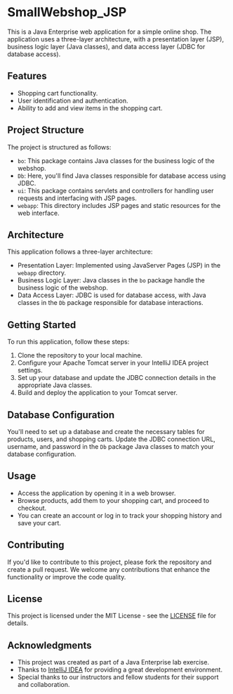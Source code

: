 # SmallWebshop_JSP

This is a Java Enterprise web application for a simple online shop. The application uses a three-layer architecture, with a presentation layer (JSP), business logic layer (Java classes), and data access layer (JDBC for database access).

## Features

- Shopping cart functionality.
- User identification and authentication.
- Ability to add and view items in the shopping cart.

## Project Structure

The project is structured as follows:

- `bo`: This package contains Java classes for the business logic of the webshop.
- `Db`: Here, you'll find Java classes responsible for database access using JDBC.
- `ui`: This package contains servlets and controllers for handling user requests and interfacing with JSP pages.
- `webapp`: This directory includes JSP pages and static resources for the web interface.

## Architecture

This application follows a three-layer architecture:

- Presentation Layer: Implemented using JavaServer Pages (JSP) in the `webapp` directory.
- Business Logic Layer: Java classes in the `bo` package handle the business logic of the webshop.
- Data Access Layer: JDBC is used for database access, with Java classes in the `Db` package responsible for database interactions.

## Getting Started

To run this application, follow these steps:

1. Clone the repository to your local machine.
2. Configure your Apache Tomcat server in your IntelliJ IDEA project settings.
3. Set up your database and update the JDBC connection details in the appropriate Java classes.
4. Build and deploy the application to your Tomcat server.

## Database Configuration

You'll need to set up a database and create the necessary tables for products, users, and shopping carts. Update the JDBC connection URL, username, and password in the `Db` package Java classes to match your database configuration.

## Usage

- Access the application by opening it in a web browser.
- Browse products, add them to your shopping cart, and proceed to checkout.
- You can create an account or log in to track your shopping history and save your cart.

## Contributing

If you'd like to contribute to this project, please fork the repository and create a pull request. We welcome any contributions that enhance the functionality or improve the code quality.

## License

This project is licensed under the MIT License - see the [LICENSE](LICENSE) file for details.

## Acknowledgments

- This project was created as part of a Java Enterprise lab exercise.
- Thanks to [IntelliJ IDEA](https://www.jetbrains.com/idea/) for providing a great development environment.
- Special thanks to our instructors and fellow students for their support and collaboration.

